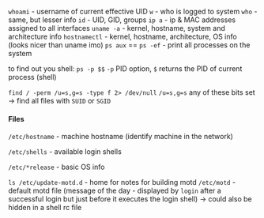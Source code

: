 `whoami` - username of current effective UID
`w` - who is logged to system
	`who` - same, but lesser info
`id` - UID, GID, groups
`ip a` - ip & MAC addresses assigned to all interfaces
`uname -a` - kernel, hostname, system and architecture info
`hostnamectl` - kernel, hostname, architecture, OS info (looks nicer than uname imo)
`ps aux` == `ps -ef` - print all processes on the system

to find out you shell:
`ps -p $$`
`-p` PID option, `$` returns the PID of current process (shell)

`find / -perm /u=s,g=s -type f 2> /dev/null`
`/u=s,g=s` any of these bits set -> find all files with `SUID` or `SGID`

#### Files
`/etc/hostname` - machine hostname
(identify machine in the network)

`/etc/shells` - available login shells

`/etc/*release` - basic OS info

`ls /etc/update-motd.d` - home for notes for building motd
`/etc/motd` - default motd file
(message of the day - displayed by `login` after a successful login but just before it executes the login shell)
-> could also be hidden in a shell rc file